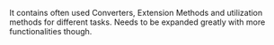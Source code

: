 It contains often used Converters, Extension Methods and utilization methods for different tasks.
Needs to be expanded greatly with more functionalities though. 
